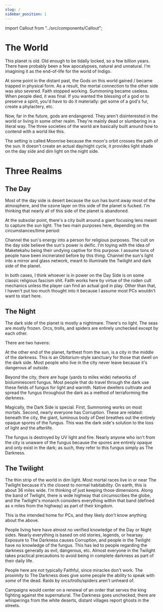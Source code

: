 ```yaml
---
slug: /
sidebar_position: 1
---
```


import Callout from "../src/components/Callout";

# The World

This planet is old. Old enough to be tidally locked, so a few billion years. There have probably been a few apocalypses, natural and unnatural. I'm imagining it as the end-of-life for the world of Indigo.

At some point in the distant past, the Gods on this world gained / became trapped in physical form. As a result, the mortal connection to the other side was also severed. Faith stopped working. Summoning became useless. When people died, it was final. If you wanted the blessing of a god or to preserve a spirit, you'd have to do it materially: get some of a god's fur, create a phylactery, etc.

Now, far in the future, gods are endangered. They aren't disinterested in the world or living in some other realm. They're mainly dead or slumbering in a literal way. The three societies of the world are basically built around how to contend with a world like this.

The setting is called Moonrise because the moon's orbit crosses the path of the sun. It doesn't create an actual day/night cycle, it provides light shade on the day side and dim light on the night side.

# Three Realms

## The Day

Most of the day side is desert because the sun has burnt away most of the atmosphere, and the ozone layer on this side of the planet is fucked. I'm thinking that nearly all of this side of the planet is abandoned.

At the subsolar point, there's a city built around a giant focusing lens meant to capture the sun light. The two main purposes here, depending on the circumstances/time period:

Channel the sun's energy into a person for religious purposes. The cult on the day side believe the sun's power is deific. I'm toying with the idea of Maketekahu being their undying captive for this purpose. I assume tons of people have been incinerated before by this thing.
Channel the sun's light into a mirror and glass network, meant to illuminate the Twilight and dark side of the planet.

In both cases, I think whoever is in power on the Day Side is on some classic religious fascism shit. Faith works here by virtue of the roden cult mechanics unless the player can find an actual god in play. Other than that, I haven't put too much thought into it because I assume most PCs wouldn't want to start here.

## The Night

The dark side of the planet is mostly a nightmare. There's no light. The seas are mostly frozen. Orcs, trolls, and spiders are entirely unchecked except by each other.

There are two havens:

At the other end of the planet, farthest from the sun, is a city in the middle of the darkness. This is an Obitorium-style sanctuary for those that dwell on the dark side. Most people who live in the city never leave because it's dangerous af outside.

Beyond the city, there are huge (yards to miles wide) networks of bioluminescent fungus. Most people that do travel through the dark use these fields of fungus for light and warmth. Native dwellers cultivate and spread the fungus throughout the dark as a method of terraforming the darkness.

Magically, the Dark Side is special. First, Summoning works on most mortals. Second, nearly everyone has Corruption. These are related: beneath the city, the giant, luminous body of Deel breathes out the entirely opaque spores of the fungus. This was the dark side's solution to the loss of light and the afterlife.

The fungus is destroyed by UV light and fire. Nearly anyone who isn't from the city is unaware of the fungus because the spores are entirely opaque and only exist in the dark; as such, they refer to this fungus simply as The Darkness.

## The Twilight

The thin strip of the world in dim light. Most mortal races live in or near The Twilight because it's the closest to normal habitability. On earth, this is about 36 miles wide. I'm thinking of just keeping those dimensions. Along the band of Twilight, there is wide highway that circumscribes the globe, and the Twilight's monarch considers everything within that band (defined as x miles from the highway) as part of their kingdom.

This is the intended home for PCs, and they likely don't know anything about the above.

People living here have almost no verified knowledge of the Day or Night sides. Nearly everything is based on old stories, legends, or hearsay. Exposure to The Darkness causes Corruption, and people in the Twilight have no knowledge of the fungus. This has led to people regarding the darkness generally as evil, dangerous, etc. Almost everyone in the Twilight takes practical precautions to avoid being in complete darkness as part of their daily life.

People here are not typically Faithful, since miracles don't work. The proximity to The Darkness does give some people the ability to speak with *some* of the dead. Raids by orcs/trolls/spiders aren't unheard of.

Campaigns would center on a renewal of an order that serves the king fighting against the supernatural. The Darkness goes unchecked, there are whisperings from the white deserts, distant villages report ghosts in the streets.
